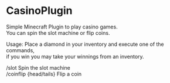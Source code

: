 # CasinoPlugin
Simple Minecraft Plugin to play casino games.  
You can spin the slot machine or flip coins.  
  
Usage:
Place a diamond in your inventory and execute one of the commands,   
if you win you may take your winnings from an inventory.

/slot                     Spin the slot machine  
/coinflip {head/tails}    Flip a coin
